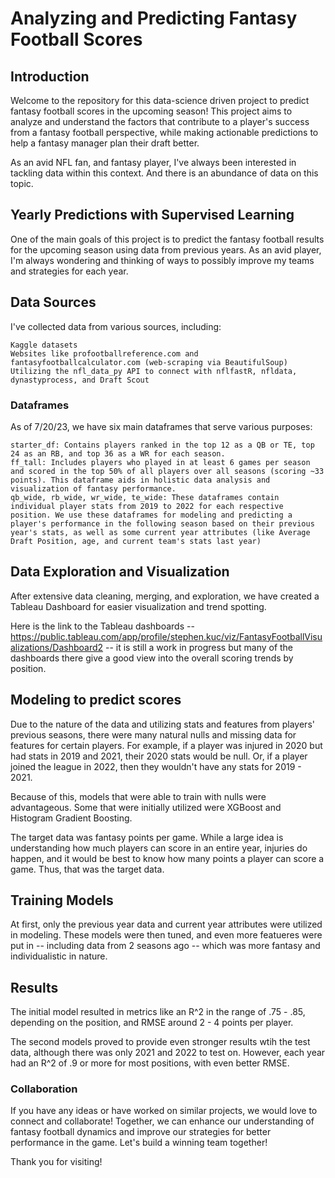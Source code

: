 # Analyzing and Predicting Fantasy Football Scores 
## Introduction

Welcome to the repository for this data-science driven project to predict fantasy football scores in the upcoming season! This project aims to analyze and understand the factors that contribute to a player's success from a fantasy football perspective, while making actionable predictions to help a fantasy manager plan their draft better. 

As an avid NFL fan, and fantasy player, I've always been interested in tackling data within this context. And there is an abundance of data on this topic. 

## Yearly Predictions with Supervised Learning

One of the main goals of this project is to predict the fantasy football results for the upcoming season using data from previous years. As an avid player, I'm always wondering and thinking of ways to possibly improve my teams and strategies for each year.

## Data Sources

I've collected data from various sources, including:

    Kaggle datasets
    Websites like profootballreference.com and fantasyfootballcalculator.com (web-scraping via BeautifulSoup)
    Utilizing the nfl_data_py API to connect with nflfastR, nfldata, dynastyprocess, and Draft Scout

### Dataframes

As of 7/20/23, we have six main dataframes that serve various purposes:

    starter_df: Contains players ranked in the top 12 as a QB or TE, top 24 as an RB, and top 36 as a WR for each season.
    ff_tall: Includes players who played in at least 6 games per season and scored in the top 50% of all players over all seasons (scoring ~33 points). This dataframe aids in holistic data analysis and visualization of fantasy performance.
    qb_wide, rb_wide, wr_wide, te_wide: These dataframes contain individual player stats from 2019 to 2022 for each respective position. We use these dataframes for modeling and predicting a player's performance in the following season based on their previous year's stats, as well as some current year attributes (like Average Draft Position, age, and current team's stats last year)

## Data Exploration and Visualization

After extensive data cleaning, merging, and exploration, we have created a Tableau Dashboard for easier visualization and trend spotting.

Here is the link to the Tableau dashboards -- https://public.tableau.com/app/profile/stephen.kuc/viz/FantasyFootballVisualizations/Dashboard2 -- it is still a work in progress but many of the dashboards there give a good view into the overall scoring trends by position.

## Modeling to predict scores

Due to the nature of the data and utilizing stats and features from players' previous seasons, there were many natural nulls and missing data for features for certain players. For example, if a player was injured in 2020 but had stats in 2019 and 2021, their 2020 stats would be null. Or, if a player joined the league in 2022, then they wouldn't have any stats for 2019 - 2021. 

Because of this, models that were able to train with nulls were advantageous. Some that were initially utilized were XGBoost and Histogram Gradient Boosting.

The target data was fantasy points per game. While a large idea is understanding how much players can score in an entire year, injuries do happen, and it would be best to know how many points a player can score a game. Thus, that was the target data.

## Training Models
At first, only the previous year data and current year attributes were utilized in modeling. These models were then tuned, and even more featueres were put in -- including data from 2 seasons ago -- which was more fantasy and individualistic in nature.

## Results

The initial model resulted in metrics like an R^2 in the range of .75 - .85, depending on the position, and RMSE around 2 - 4 points per player.

The second models proved to provide even stronger results wtih the test data, although there was only 2021 and 2022 to test on. However, each year had an R^2 of .9 or more for most positions, with even better RMSE.

### Collaboration

If you have any ideas or have worked on similar projects, we would love to connect and collaborate! Together, we can enhance our understanding of fantasy football dynamics and improve our strategies for better performance in the game. Let's build a winning team together!

Thank you for visiting!
